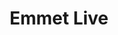 ---
layout: post.njk
title: "Emmet Live"
summary: "If you love Emmett, you'll love this VSCode Extension. It lets you type in an Emmet expression and shows you a live preview as you modify it."
thumb: "https://cdn.publer.io/uploads/photos/mini_magick20210713-23387-pmnuo6.png"
links:
  - website: "https://go.raybo.org/4_SU"
category: shorts
tags:
- external
---